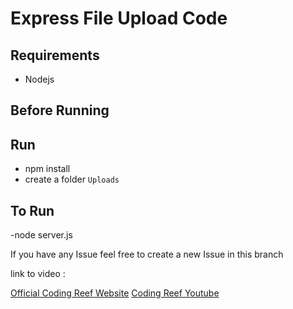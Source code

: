 # Express File Upload Code

 ## Requirements
   - Nodejs

 ## Before Running
  ## Run
   - npm install
   - create a folder `Uploads`

 ## To Run
  -node server.js

 If you have any Issue feel free to create a new Issue in this branch
 
 link to video : 
 
 <a href="https://codingreef.com"> Official Coding Reef Website</a>
 <a href="https://www.youtube.com/channel/UCp_f4cyDXi09pvf-bdMm7iw"> Coding Reef Youtube</a>
